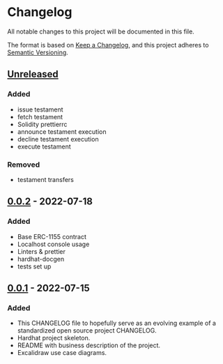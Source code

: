 # Changelog

All notable changes to this project will be documented in this file.

The format is based on [Keep a Changelog](https://keepachangelog.com/en/1.0.0/),
and this project adheres to [Semantic Versioning](https://semver.org/spec/v2.0.0.html).

## [Unreleased]

### Added

- issue testament
- fetch testament
- Solidity prettierrc
- announce testament execution
- decline testament execution
- execute testament

### Removed

- testament transfers

## [0.0.2] - 2022-07-18

### Added

- Base ERC-1155 contract
- Localhost console usage
- Linters & prettier
- hardhat-docgen
- tests set up

## [0.0.1] - 2022-07-15

### Added

- This CHANGELOG file to hopefully serve as an evolving example of a
  standardized open source project CHANGELOG.
- Hardhat project skeleton.
- README with business description of the project.
- Excalidraw use case diagrams.

[unreleased]: https://github.com/vchernetskyi993/testament/compare/v0.0.2...HEAD
[0.0.2]: https://github.com/vchernetskyi993/testament/compare/v0.0.1...v0.0.2
[0.0.1]: https://github.com/vchernetskyi993/testament/releases/tag/v0.0.1
